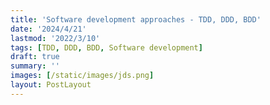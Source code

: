 ```yaml
---
title: 'Software development approaches - TDD, DDD, BDD'
date: '2024/4/21'
lastmod: '2022/3/10'
tags: [TDD, DDD, BDD, Software development]
draft: true
summary: ''
images: [/static/images/jds.png]
layout: PostLayout
---
```

